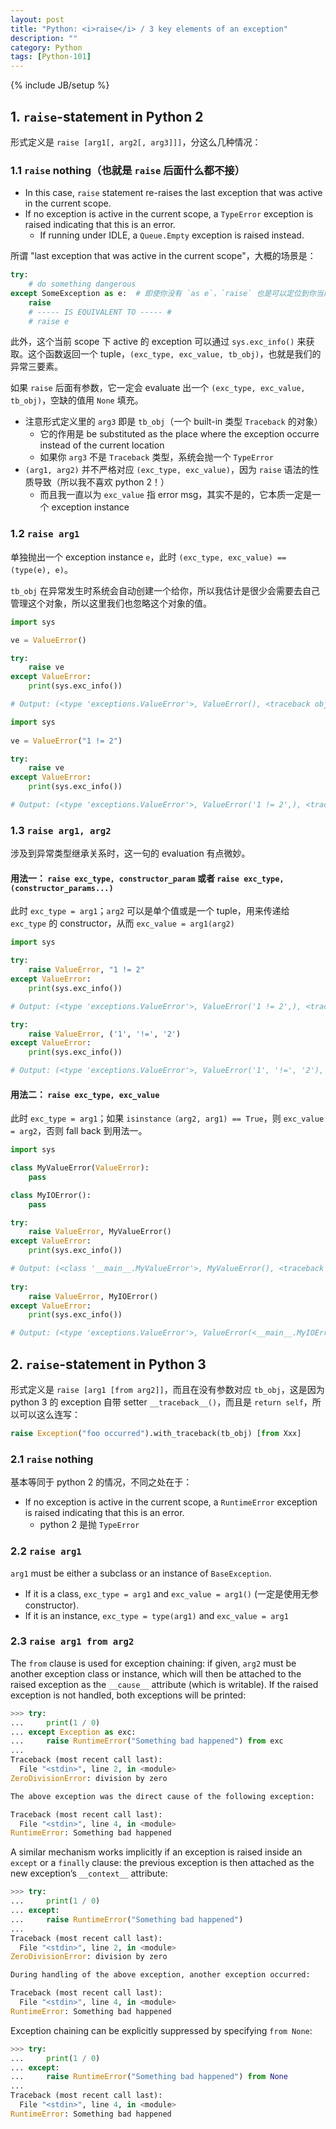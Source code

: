 ```yaml
---
layout: post
title: "Python: <i>raise</i> / 3 key elements of an exception"
description: ""
category: Python
tags: [Python-101]
---
```

{% include JB/setup %}

## 1. `raise`-statement in Python 2

形式定义是 `raise [arg1[, arg2[, arg3]]]`，分这么几种情况：

### 1.1 `raise` nothing（也就是 `raise` 后面什么都不接）

- In this case, `raise` statement re-raises the last exception that was active in the current scope. 
- If no exception is active in the current scope, a `TypeError` exception is raised indicating that this is an error.
    - If running under IDLE, a `Queue.Empty` exception is raised instead.

所谓 "last exception that was active in the current scope"，大概的场景是：

```python
try:
    # do something dangerous
except SomeException as e:  # 即使你没有 `as e`，`raise` 也是可以定位到你当前的 exception instance
    raise 
    # ----- IS EQUIVALENT TO ----- #
    # raise e
```

此外，这个当前 scope 下 active 的 exception 可以通过 `sys.exc_info()` 来获取。这个函数返回一个 tuple，`(exc_type, exc_value, tb_obj)`，也就是我们的异常三要素。

如果 `raise` 后面有参数，它一定会 evaluate 出一个 `(exc_type, exc_value, tb_obj)`，空缺的值用 `None` 填充。

- 注意形式定义里的 `arg3` 即是 `tb_obj`（一个 built-in 类型 `Traceback` 的对象）
    - 它的作用是 be substituted as the place where the exception occurre instead of the current location
    - 如果你 `arg3` 不是 `Traceback` 类型，系统会抛一个 `TypeError`
- `(arg1, arg2)` 并不严格对应 `(exc_type, exc_value)`，因为 `raise` 语法的性质导致（所以我不喜欢 python 2！）
    - 而且我一直以为 `exc_value` 指 error msg，其实不是的，它本质一定是一个 exception instance

### 1.2 `raise arg1`

单独抛出一个 exception instance `e`，此时 `(exc_type, exc_value) == (type(e), e)`。

`tb_obj` 在异常发生时系统会自动创建一个给你，所以我估计是很少会需要去自己管理这个对象，所以这里我们也忽略这个对象的值。

```python
import sys

ve = ValueError()

try:
    raise ve
except ValueError: 
    print(sys.exc_info())

# Output: (<type 'exceptions.ValueError'>, ValueError(), <traceback object at 0x7fb8d03d97a0>)
```

```python
import sys
    
ve = ValueError("1 != 2")

try:
    raise ve
except ValueError: 
    print(sys.exc_info())

# Output: (<type 'exceptions.ValueError'>, ValueError('1 != 2',), <traceback object at 0x7fb8d03d97a0>)
```

### 1.3 `raise arg1, arg2`

涉及到异常类型继承关系时，这一句的 evaluation 有点微妙。

#### 用法一： `raise exc_type, constructor_param` 或者 `raise exc_type, (constructor_params...)`

此时 `exc_type = arg1`；`arg2` 可以是单个值或是一个 tuple，用来传递给 `exc_type` 的 constructor，从而 `exc_value = arg1(arg2)`

```python
import sys

try:
    raise ValueError, "1 != 2"
except ValueError: 
    print(sys.exc_info())

# Output: (<type 'exceptions.ValueError'>, ValueError('1 != 2',), <traceback object at 0x7fb8d03d9758>)

try:
    raise ValueError, ('1', '!=', '2')
except ValueError: 
    print(sys.exc_info())

# Output: (<type 'exceptions.ValueError'>, ValueError('1', '!=', '2'), <traceback object at 0x7fb8d03d9a28>)
```

#### 用法二： `raise exc_type, exc_value`

此时 `exc_type = arg1`；如果 `isinstance（arg2, arg1) == True`，则 `exc_value = arg2`，否则 fall back 到用法一。

```python
import sys

class MyValueError(ValueError):
    pass

class MyIOError():
    pass

try:
    raise ValueError, MyValueError()
except ValueError: 
    print(sys.exc_info())

# Output: (<class '__main__.MyValueError'>, MyValueError(), <traceback object at 0x7fb8d03d9b90>)
    
try:
    raise ValueError, MyIOError()
except ValueError: 
    print(sys.exc_info())

# Output: (<type 'exceptions.ValueError'>, ValueError(<__main__.MyIOError instance at 0x7fb8d03d98c0>,), <traceback object at 0x7fb8d03d95a8>)
```

## 2. `raise`-statement in Python 3

形式定义是 `raise [arg1 [from arg2]]`，而且在没有参数对应 `tb_obj`，这是因为 python 3 的 exception 自带 setter `__traceback__()`，而且是 `return self`，所以可以这么连写：

```python
raise Exception("foo occurred").with_traceback(tb_obj) [from Xxx]
```

### 2.1 `raise` nothing

基本等同于 python 2 的情况，不同之处在于：

- If no exception is active in the current scope, a `RuntimeError` exception is raised indicating that this is an error.
    - python 2 是抛 `TypeError`

### 2.2 `raise arg1`

`arg1` must be either a subclass or an instance of `BaseException`. 

- If it is a class, `exc_type = arg1` and `exc_value = arg1()` (一定是使用无参 constructor).
- If it is an instance, `exc_type = type(arg1)` and `exc_value = arg1`

### 2.3 `raise arg1 from arg2`

The `from` clause is used for exception chaining: if given, `arg2` must be another exception class or instance, which will then be attached to the raised exception as the `__cause__` attribute (which is writable). If the raised exception is not handled, both exceptions will be printed:

```python
>>> try:
...     print(1 / 0)
... except Exception as exc:
...     raise RuntimeError("Something bad happened") from exc
...
Traceback (most recent call last):
  File "<stdin>", line 2, in <module>
ZeroDivisionError: division by zero

The above exception was the direct cause of the following exception:

Traceback (most recent call last):
  File "<stdin>", line 4, in <module>
RuntimeError: Something bad happened
```

A similar mechanism works implicitly if an exception is raised inside an `except` or a `finally` clause: the previous exception is then attached as the new exception’s `__context__` attribute:

```python
>>> try:
...     print(1 / 0)
... except:
...     raise RuntimeError("Something bad happened")
...
Traceback (most recent call last):
  File "<stdin>", line 2, in <module>
ZeroDivisionError: division by zero

During handling of the above exception, another exception occurred:

Traceback (most recent call last):
  File "<stdin>", line 4, in <module>
RuntimeError: Something bad happened
```

Exception chaining can be explicitly suppressed by specifying `from None`:

```python
>>> try:
...     print(1 / 0)
... except:
...     raise RuntimeError("Something bad happened") from None
...
Traceback (most recent call last):
  File "<stdin>", line 4, in <module>
RuntimeError: Something bad happened
```